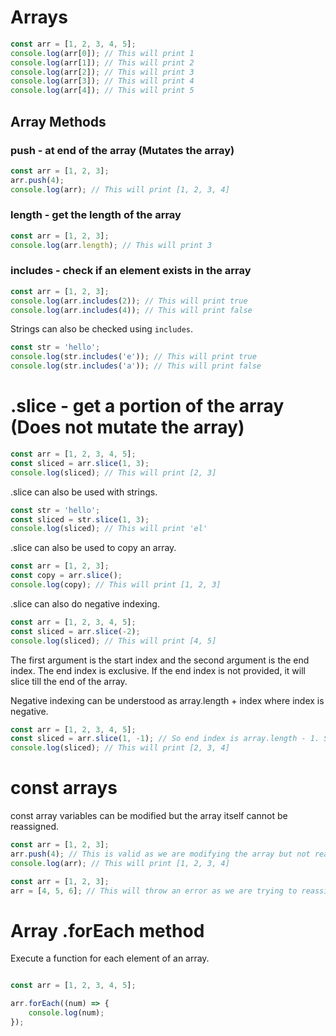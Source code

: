 # Arrays

```javascript
const arr = [1, 2, 3, 4, 5];
console.log(arr[0]); // This will print 1
console.log(arr[1]); // This will print 2
console.log(arr[2]); // This will print 3
console.log(arr[3]); // This will print 4
console.log(arr[4]); // This will print 5
```

## Array Methods

### push - at end of the array (Mutates the array)

```javascript
const arr = [1, 2, 3];
arr.push(4);
console.log(arr); // This will print [1, 2, 3, 4]
```

### length - get the length of the array

```javascript
const arr = [1, 2, 3];
console.log(arr.length); // This will print 3
```

### includes - check if an element exists in the array

```javascript
const arr = [1, 2, 3];
console.log(arr.includes(2)); // This will print true
console.log(arr.includes(4)); // This will print false
``` 

Strings can also be checked using `includes`.

```javascript
const str = 'hello';
console.log(str.includes('e')); // This will print true
console.log(str.includes('a')); // This will print false
```


# .slice - get a portion of the array (Does not mutate the array)

```javascript
const arr = [1, 2, 3, 4, 5];
const sliced = arr.slice(1, 3);
console.log(sliced); // This will print [2, 3]
```

.slice can also be used with strings.

```javascript
const str = 'hello';
const sliced = str.slice(1, 3);
console.log(sliced); // This will print 'el'
```

.slice can also be used to copy an array.

```javascript
const arr = [1, 2, 3];
const copy = arr.slice();
console.log(copy); // This will print [1, 2, 3]
```

.slice can also do negative indexing.

```javascript
const arr = [1, 2, 3, 4, 5];
const sliced = arr.slice(-2);
console.log(sliced); // This will print [4, 5]
```

The first argument is the start index and the second argument is the end index. The end index is exclusive.
If the end index is not provided, it will slice till the end of the array.

Negative indexing can be understood as array.length + index where index is negative.

```javascript
const arr = [1, 2, 3, 4, 5];
const sliced = arr.slice(1, -1); // So end index is array.length - 1. Since end index is exclusive, it will slice till value 4.
console.log(sliced); // This will print [2, 3, 4]
```


# const arrays

const array variables can be modified but the array itself cannot be reassigned.

```javascript
const arr = [1, 2, 3];
arr.push(4); // This is valid as we are modifying the array but not reassigning the variable.
console.log(arr); // This will print [1, 2, 3, 4] 
```

```javascript
const arr = [1, 2, 3];
arr = [4, 5, 6]; // This will throw an error as we are trying to reassign the variable.
```

# Array .forEach method

Execute a function for each element of an array.

```javascript

const arr = [1, 2, 3, 4, 5];

arr.forEach((num) => {
    console.log(num);
});

```